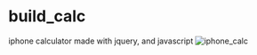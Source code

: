 # build_calc
iphone calculator made with jquery, and javascript
![iphone_calc](https://user-images.githubusercontent.com/96779269/174318827-0bba4c76-32cf-4030-b49c-eca1dcac4890.png)

